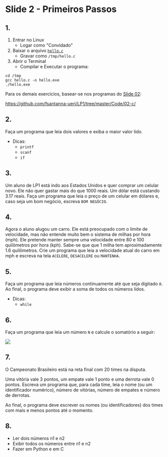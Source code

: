 <meta http-equiv="Content-Type" content="text/html; charset=UTF-8"/></p>        

Slide 2 - Primeiros Passos
==========================

<!--
Exercício 2.1: Usando o GCC
===========================

- Ao final da aula, submeter pelo GitHub:
    - criar uma nova pasta, ex., `ex-2.1/`
    - para cada item:
        - submeter o código fonte, ex., `ex-2.1/01.c`
        - submeter uma imagem com a execução, ex., `ex-2.1/01.png`
-->

## 1.

1. Entrar no Linux
    - Logar como "Convidado"
2. Baixar o arquivo [`hello.c`](src/hello.c)
    - Gravar como `/tmp/hello.c`
3. Abrir o Terminal
    - Compilar e Executar o programa:

<!--
<img width="200" src="img/linux-01.jpeg"/>
<img width="200" src="img/linux-02.jpeg"/>
<img width="200" src="img/linux-03.jpeg"/>
<img width="200" src="img/linux-04.jpeg"/>
-->

```
cd /tmp
gcc hello.c -o hello.exe
./hello.exe
```

Para os demais exercícios, basear-se nos programas do [Slide 02](../Slides/lp-02-c.pdf):

<https://github.com/fsantanna-uerj/LP1/tree/master/Code/02-c/>

## 2.

Faça um programa que leia dois valores e exiba o maior valor lido.

- Dicas:
    - `printf`
    - `scanf`
    - `if`

## 3.

Um aluno de LP1 está indo aos Estados Unidos e quer comprar um celular novo.
Ele não quer gastar mais do que 1000 reais. Um dólar está custando 3.17 reais.
Faça um programa que leia o preço de um celular em dólares e, caso seja um bom
negócio, escreva `BOM NEGÓCIO`.

## 4.

Agora o aluno alugou um carro.
Ele está preocupado com o limite de velocidade, mas não entende muito bem
o sistema de milhas por hora (mph).
Ele pretende manter sempre uma velocidade entre 80 e 100 quilômetros por hora
(kph).
Sabe-se que que 1 milha tem aproximadamente 1.6 quilômetros.
Crie um programa que leia a velocidade atual do carro em mph e escreva na tela
`ACELERE`, `DESACELERE` ou `MANTENHA`.

## 5.

Faça um programa que leia números continuamente até que seja digitado `0`.
Ao final, o programa deve exibir a soma de todos os números lidos.

- Dicas:
    - `while`

## 6.

Faça um programa que leia um número `N` e calcule o somatório a seguir:

![](img/sum.png)

## 7.

O Campeonato Brasileiro está na reta final com 20 times na disputa.

Uma vitória vale 3 pontos, um empate vale 1 ponto e uma derrota vale 0 pontos.
Escreva um programa que, para cada time, leia o nome (ou um identificador
numérico), número de vitórias, número de empates e número de derrotas.

Ao final, o programa deve escrever os nomes (ou identificadores) dos times com
mais e menos pontos até o momento.

## 8.

- Ler dois números n1 e n2
- Exibir todos os números entre n1 e n2
- Fazer em Python e em C
